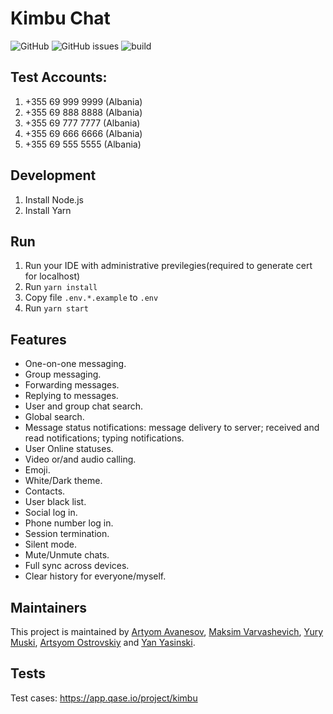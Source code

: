 # Kimbu Chat

![GitHub](https://img.shields.io/github/license/kimbu-chat/web) ![GitHub issues](https://img.shields.io/github/issues/kimbu-chat/web) ![build](https://github.com/kimbu-chat/web/actions/workflows/build-deploy-prod.yml/badge.svg)

## Test Accounts:

1. +355 69 999 9999 (Albania)
2. +355 69 888 8888 (Albania)
3. +355 69 777 7777 (Albania)
4. +355 69 666 6666 (Albania)
5. +355 69 555 5555 (Albania)

## Development

1. Install Node.js
2. Install Yarn

## Run

1. Run your IDE with administrative previlegies(required to generate cert for localhost)
2. Run `yarn install`
3. Copy file `.env.*.example` to `.env`
4. Run `yarn start`

## Features

- One-on-one messaging.
- Group messaging.
- Forwarding messages.
- Replying to messages.
- User and group chat search.
- Global search.
- Message status notifications: message delivery to server; received and read notifications; typing notifications.
- User Online statuses.
- Video or/and audio calling.
- Emoji.
- White/Dark theme.
- Contacts.
- User black list.
- Social log in.
- Phone number log in.
- Session termination.
- Silent mode.
- Mute/Unmute chats.
- Full sync across devices.
- Clear history for everyone/myself.

## Maintainers

This project is maintained by [Artyom Avanesov](https://github.com/remotenode), [Maksim Varvashevich](https://github.com/maksim-v), [Yury Muski](https://github.com/yurymuski), [Artsyom Ostrovskiy](https://github.com/d1mon1k) and [Yan Yasinski](https://github.com/yanVojaks).

## Tests

Test cases: https://app.qase.io/project/kimbu
